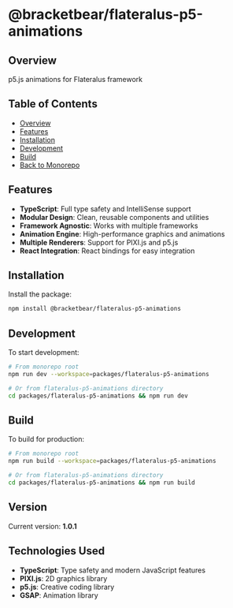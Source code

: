 # @bracketbear/flateralus-p5-animations

## Overview

p5.js animations for Flateralus framework

## Table of Contents

- [Overview](#overview)
- [Features](#features)
- [Installation](#installation)
- [Development](#development)
- [Build](#build)
- [Back to Monorepo](../../README.md)

## Features

- **TypeScript**: Full type safety and IntelliSense support
- **Modular Design**: Clean, reusable components and utilities
- **Framework Agnostic**: Works with multiple frameworks
- **Animation Engine**: High-performance graphics and animations
- **Multiple Renderers**: Support for PIXI.js and p5.js
- **React Integration**: React bindings for easy integration

## Installation

Install the package:

```bash
npm install @bracketbear/flateralus-p5-animations
```

## Development

To start development:

```bash
# From monorepo root
npm run dev --workspace=packages/flateralus-p5-animations

# Or from flateralus-p5-animations directory
cd packages/flateralus-p5-animations && npm run dev
```

## Build

To build for production:

```bash
# From monorepo root
npm run build --workspace=packages/flateralus-p5-animations

# Or from flateralus-p5-animations directory
cd packages/flateralus-p5-animations && npm run build
```

## Version

Current version: **1.0.1**

## Technologies Used

- **TypeScript**: Type safety and modern JavaScript features
- **PIXI.js**: 2D graphics library
- **p5.js**: Creative coding library
- **GSAP**: Animation library
